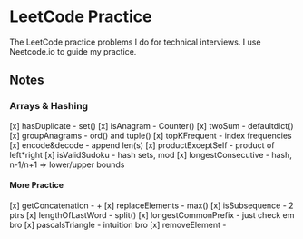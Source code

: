 # LeetCode Practice
The LeetCode practice problems I do for technical interviews. I use Neetcode.io to guide my practice.

## Notes
### Arrays & Hashing
[x] hasDuplicate - set()
[x] isAnagram - Counter()
[x] twoSum - defaultdict()
[x] groupAnagrams - ord() and tuple()
[x] topKFrequent - index frequencies
[x] encode&decode - append len(s)
[x] productExceptSelf - product of left*right
[x] isValidSudoku - hash sets, mod
[x] longestConsecutive - hash, n-1/n+1 => lower/upper bounds

#### More Practice
[x] getConcatenation - +
[x] replaceElements - max()
[x] isSubsequence - 2 ptrs
[x] lengthOfLastWord - split()
[x] longestCommonPrefix - just check em bro
[x] pascalsTriangle - intuition bro
[x] removeElement - 